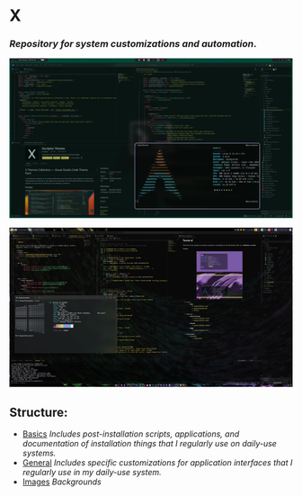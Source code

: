 
# X

### *Repository for system customizations and automation*.

<p align="center">
  <img src="./screenshots/preview.png" alt="Demostración" width="800"/>
</p>

<p align="center">
  <img src="./screenshots/preview2.png" alt="Demostración" width="800"/>
</p>

## Structure:

- [Basics](./basics/readme.md) *Includes post-installation scripts, applications, and documentation of installation things that I regularly use on daily-use systems.*
- [General](./general/README.md) *Includes specific customizations for application interfaces that I regularly use in my daily-use system.*
- [Images](./images/README.md) *Backgrounds*

